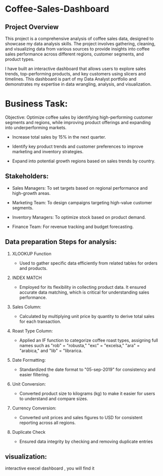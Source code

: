 # Coffee-Sales-Dashboard

## Project Overview

This project is a comprehensive analysis of coffee sales data, designed to showcase my data analysis skills. The project involves gathering, cleaning, and visualizing data from various sources to provide insights into coffee sales performance across different regions, customer segments, and product types.

I have built an interactive dashboard that allows users to explore sales trends, top-performing products, and key customers using slicers and timelines. This dashboard is part of my Data Analyst portfolio and demonstrates my expertise in data wrangling, analysis, and visualization.

# Business Task:
 Objective: Optimize coffee sales by identifying high-performing customer segments and regions, while improving product offerings and expanding into underperforming markets.

  - Increase total sales by 15% in the next quarter.

  - Identify key product trends and customer preferences to improve marketing and inventory strategies.

  - Expand into potential growth regions based on sales trends by country.

## Stakeholders:

  - Sales Managers: To set targets based on regional performance and high-growth areas.

  - Marketing Team: To design campaigns targeting high-value customer segments.

  - Inventory Managers: To optimize stock based on product demand.

  - Finance Team: For revenue tracking and budget forecasting.

## Data preparation Steps for analysis:

1. XLOOKUP Function
   - Used to gather specific data efficiently from related tables for orders and products.

2. INDEX MATCH
   - Employed for its flexibility in collecting product data. It ensured accurate data matching, which is critical for understanding sales performance.

3. Sales Column:
   - Calculated by multiplying unit price by quantity to derive total sales for each transaction.

4. Roast Type Column:
   - Applied an IF function to categorize coffee roast types, assigning full names such as "rob" = "robusta," "exc" = "excelsa," "ara" = "arabica," and "lib" = "librarica.
  
5. Date Formatting:
   - Standardized the date format to "05-sep-2019" for consistency and easier filtering.

6. Unit Conversion:
   - Converted product size to kilograms (kg) to make it easier for users to understand and compare sizes.
  
7. Currency Conversion:
   - Converted unit prices and sales figures to USD for consistent reporting across all regions.

8. Duplicate Check
   - Ensured data integrity by checking and removing duplicate entries


## visualization:
interactive execel dashboard , you will find it 





  
